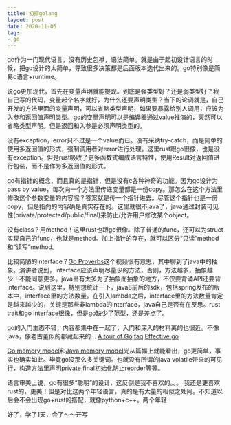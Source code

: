 ```yaml
---
title: 初探golang
layout: post
date: 2020-11-05
tag:
- go
---
```


go作为一门现代语言，没有历史包袱，语法简单。就是由于起初设计语言的时候，把go设计的太简单，导致很多决策都是后面版本迭代出来的。go特别像是简易c语言+runtime。

说go更加现代，首先在变量声明就能提现。到底是强类型好？还是弱类型好？我自己写的代码，变量起个名字就好，为什么还要声明类型？当下的论调就是，自己开发的方法里面的变量声明，可以省略类型声明，如果要暴露给别人调用，应该为入参和返回值声明类型。go的变量声明可以是编译器通过value推演的，天然可以省略类型声明。但是返回和入参是必须声明类型的。

没有exception，error只不过是一个value而已。没有采纳try-catch，而是简单的使用多返回值的形式，强制调用者对error进行处理。这里rust跟go很像，也是没有exception。但是rust吸收了更多函数式编成语言特性，使用Result对返回值进行包装，而不是作为多返回值的形式。

go有指针的概念，而且真的是指针，但是没有c各种神奇的功能。因为go设计为pass by value，每次向一个方法里传递变量都是一份copy。那怎么在这个方法里修改这个参数变量的内容呢？答案就是传一个指针进去。尽管这个指针也是一份copy，但是指向的内容确是真实存在的。这里就很不java了，java通过封装可见性(private/protected/public/final)来防止/允许用户修改某个object。

没有class？用method！这里rust也跟go很像。除了普通的func，还可以为struct实现自己的func，也就是method。加上指针的存在，就可以区分“只读”method和“读写”method。

比较简陋的interface？[Go Proverbs](https://www.youtube.com/watch?v=PAAkCSZUG1c)这个视频很有意思，其中聊到了java中的抽象。演讲者说到，interface应该声明尽量少的方法，否则，方法越多，抽象越少！不能同意更多。java里有太多为了抽象而抽象的地方，不仅要背诵API还要背interface。说到这里，特别想统计一下，java8前后的sdk，包括spring发布的版本中，interface里的方法数量。在引入lambda之后，interface里的方法数量肯定是越来越少的，关键是那些非lambda的interface，java自己是否有在反思。rust trait和go interface很像，但是go缺少了范型，还是差点了。

go的入门生态不错，内容都集中在一起了，入门和深入的材料离的也很近。不像java，像老古董似的都藏起来的...
[A tour of Go](https://tour.golang.org/)
[faq](https://golang.org/doc/faq)
[Effective go](https://golang.org/doc/effective_go.html)

[Go memory model](https://golang.org/ref/mem)和[Java memory model](https://docs.oracle.com/javase/specs/jls/se8/html/jls-17.html#jls-17.4)光从篇幅上就能看出，go更简单，事实也确实如此。毕竟go没那么多关键词。也就没有所谓的java volatile带来的可见行，构造方法里声明private final初始化防止reorder等等。

语言审美上说，go有很多“聪明”的设计，这反倒是我不喜欢的。。。
我还是更喜欢rust的，更美！但是对比这两个年轻语言，真的是有大量的相似之处阿。不知道以后会不会出现go+rust的搭配，就像python+c++。两个年轻

好了，学了1天，会了～～开写
